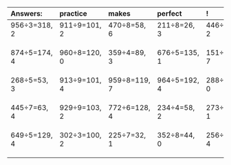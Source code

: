 | Answers: | practice | makes | perfect | ! |
| :--- | :--- | :--- | :--- | :--- |
| 956÷3=318, 2 | 911÷9=101, 2 | 470÷8=58, 6 | 211÷8=26, 3 | 446÷6=74, 2 | 
|   |   |   |   |   | 
|   |   |   |   |   | 
|   |   |   |   |   | 
| 874÷5=174, 4 | 960÷8=120, 0 | 359÷4=89, 3 | 676÷5=135, 1 | 151÷9=16, 7 | 
|   |   |   |   |   | 
|   |   |   |   |   | 
|   |   |   |   |   | 
| 268÷5=53, 3 | 913÷9=101, 4 | 959÷8=119, 7 | 964÷5=192, 4 | 288÷9=32, 0 | 
|   |   |   |   |   | 
|   |   |   |   |   | 
|   |   |   |   |   | 
| 445÷7=63, 4 | 929÷9=103, 2 | 772÷6=128, 4 | 234÷4=58, 2 | 273÷4=68, 1 | 
|   |   |   |   |   | 
|   |   |   |   |   | 
|   |   |   |   |   | 
| 649÷5=129, 4 | 302÷3=100, 2 | 225÷7=32, 1 | 352÷8=44, 0 | 256÷6=42, 4 | 
|   |   |   |   |   | 
|   |   |   |   |   | 
|   |   |   |   |   | 
